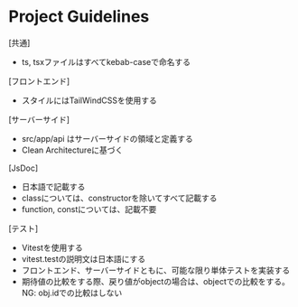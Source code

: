 # Project Guidelines

[共通]
* ts, tsxファイルはすべてkebab-caseで命名する

[フロントエンド]
* スタイルにはTailWindCSSを使用する

[サーバーサイド]
* src/app/api はサーバーサイドの領域と定義する
* Clean Architectureに基づく 

[JsDoc]
* 日本語で記載する
* classについては、constructorを除いてすべて記載する
* function, constについては、記載不要

[テスト]
* Vitestを使用する
* vitest.testの説明文は日本語にする
* フロントエンド、サーバーサイドともに、可能な限り単体テストを実装する
* 期待値の比較をする際、戻り値がobjectの場合は、objectでの比較をする。NG: obj.idでの比較はしない